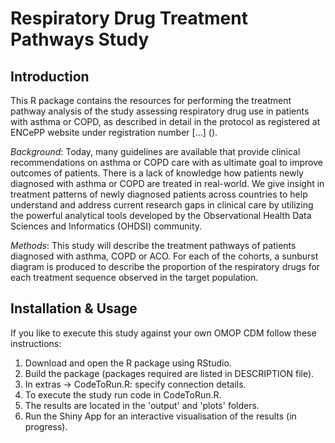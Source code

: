 # Respiratory Drug Treatment Pathways Study

## Introduction
This R package contains the resources for performing the treatment pathway analysis of the study assessing respiratory drug use in patients with asthma or COPD, as described in detail in the protocol as registered at ENCePP website under registration number [...] ().

*Background*:
Today, many guidelines are available that provide clinical recommendations on asthma or COPD care with as ultimate goal to improve outcomes of patients. There is a lack of knowledge how patients newly diagnosed with asthma or COPD are treated in real-world. We give insight in treatment patterns of newly diagnosed patients across countries to help understand and address current research gaps in clinical care by utilizing the powerful analytical tools developed by the Observational Health Data Sciences and Informatics (OHDSI) community. 

*Methods*: 
This study will describe the treatment pathways of patients diagnosed with asthma, COPD or ACO. For each of the cohorts, a sunburst diagram is produced to describe the proportion of the respiratory drugs for each treatment sequence observed in the target population. 

## Installation & Usage
If you like to execute this study against your own OMOP CDM follow these instructions:

1. Download and open the R package using RStudio. 
2. Build the package (packages required are listed in DESCRIPTION file).
3. In extras -> CodeToRun.R: specify connection details. 
4. To execute the study run code in CodeToRun.R. 
5. The results are located in the 'output' and 'plots' folders.
6. Run the Shiny App for an interactive visualisation of the results (in progress).


